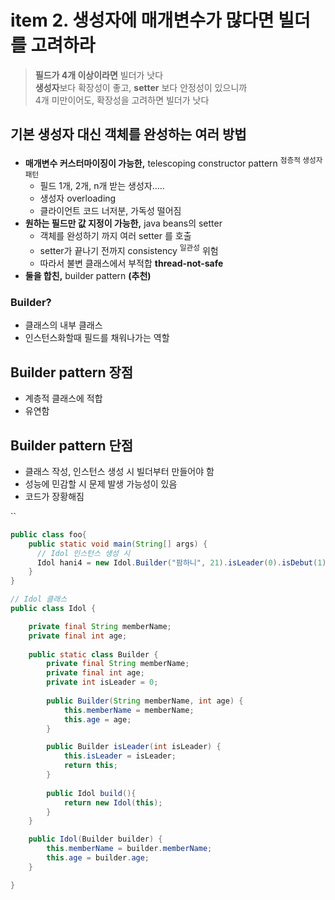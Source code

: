 <h1>item 2. 생성자에 매개변수가 많다면 빌더를 고려하라</h1>

> **필드가 4개 이상이라면** 빌더가 낫다  
> **생성자**보다 확장성이 좋고, **setter** 보다 안정성이 있으니까  
> 4개 미만이어도, 확장성을 고려하면 빌더가 낫다  



<h2>기본 생성자 대신 객체를 완성하는 여러 방법</h2>

- **매개변수 커스터마이징이 가능한,** telescoping constructor pattern <sup>점층적 생성자 패턴</sup> 
  - 필드 1개, 2개, n개 받는 생성자.....  
  - 생성자 overloading  
  - 클라이언트 코드 너저분, 가독성 떨어짐
- **원하는 필드만 값 지정이 가능한,**  java beans의 setter  
  - 객체를 완성하기 까지 여러 setter 를 호출  
  - setter가 끝나기 전까지 consistency <sup>일관성</sup> 위험
  - 따라서 불변 클래스에서 부적합 **thread-not-safe**    
- **둘을 합친,** builder pattern **(추천)**


<h3>Builder?</h3>

- 클래스의 내부 클래스
- 인스턴스화할때 필드를 채워나가는 역할

<h2>Builder pattern 장점</h2>

- 계층적 클래스에 적합  
- 유연함  

<h2>Builder pattern 단점</h2>

- 클래스 작성, 인스턴스 생성 시 빌더부터 만들어야 함  
- 성능에 민감할 시 문제 발생 가능성이 있음  
- 코드가 장황해짐  


``
```java
public class foo{
    public static void main(String[] args) {
      // Idol 인스턴스 생성 시
      Idol hani4 = new Idol.Builder("팜하니", 21).isLeader(0).isDebut(1).isMarried(0).build();
    }
}

// Idol 클래스
public class Idol {

    private final String memberName;
    private final int age;
    
    public static class Builder {
        private final String memberName;
        private final int age;
        private int isLeader = 0;
        
        public Builder(String memberName, int age) {
            this.memberName = memberName;
            this.age = age;
        }

        public Builder isLeader(int isLeader) {
            this.isLeader = isLeader;
            return this;
        }
        
        public Idol build(){
            return new Idol(this);
        }
    }

    public Idol(Builder builder) {
        this.memberName = builder.memberName;
        this.age = builder.age;
    }

}
```




